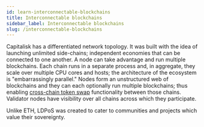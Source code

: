 ```yaml
---
id: learn-interconnectable-blockchains
title: Interconnectable blockchains
sidebar_label: Interconnectable blockchains
slug: /interconnectable-blockchains
---
```


Capitalisk has a differentiated network topology. It was built with the idea of launching unlimited side-chains; independent economies that can be connected to one another. A node can take advantage and run multiple blockchains. Each chain runs in a separate process and, in aggregate, they scale over multiple CPU cores and hosts; the architecture of the ecosystem is "embarrassingly parallel." Nodes form an unstructured web of blockchains and they can each optionally run multiple blockchains; thus enabling [cross-chain token swap](https://medium.com/@jonathangrosdubois/two-implementations-of-cross-chain-token-swaps-26a1e94b4f7c) functionality between those chains. Validator nodes have visibility over all chains across which they participate.

Unlike ETH, LDPoS was created to cater to communities and projects which value their sovereignty.
